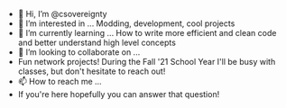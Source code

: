 - 👋 Hi, I’m @csovereignty
- 👀 I’m interested in ...
  Modding, development, cool projects
- 🌱 I’m currently learning ...
  How to write more efficient and clean code and better understand high level concepts
- 💞️ I’m looking to collaborate on ...
- Fun network projects! During the Fall '21 School Year I'll be busy with classes, but don't hesitate to reach out!
- 📫 How to reach me ...
- If you're here hopefully you can answer that question!

<!---
csovereignty/csovereignty is a ✨ special ✨ repository because its `README.md` (this file) appears on your GitHub profile.
You can click the Preview link to take a look at your changes.
--->
